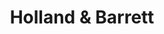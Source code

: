 ---
title: "Holland & Barrett"
url: /birmingham/holland-and-barrett-warwick-road/
shop: health food
---